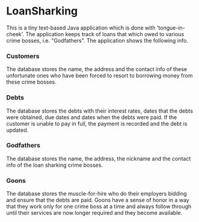 # LoanSharking

This is a tiny text-based Java application which is done with 'tongue-in-cheek'. The application keeps track of loans that which owed to various crime bosses, i.e. "Godfathers". The application shows the following info.

### Customers

The database stores the name, the address and the contact info of these unfortunate ones who have been forced to resort to borrowing money from these crime bosses.

### Debts

The database stores the debts with their interest rates, dates that the debts were obtained, due dates and dates when the debts were paid. If the customer is unable to pay in full, the payment is recorded and the debt is updated.

### Godfathers

The database stores the name, the address, the nickname and the contact info of the loan sharking crime bosses.

### Goons

The database stores the muscle-for-hire who do their employers bidding and ensure that the debts are paid. Goons have a sense of honor in a way that they work only for one crime boss at a time and always follow through until their services are now longer required and they become available.
